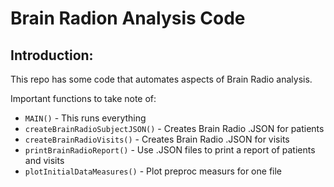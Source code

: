 Brain Radion Analysis Code 
==========================

Introduction: 
-------------

This repo has some code that automates aspects of Brain Radio analysis. 

Important functions to take note of: 

* `MAIN()` - This runs everything 
* `createBrainRadioSubjectJSON()` - Creates Brain Radio .JSON for patients 
* `createBrainRadioVisits()` - Creates Brain Radio .JSON for visits
* `printBrainRadioReport()` - Use .JSON files to print a report of patients and visits  
* `plotInitialDataMeasures()` - Plot preproc measurs for one file 